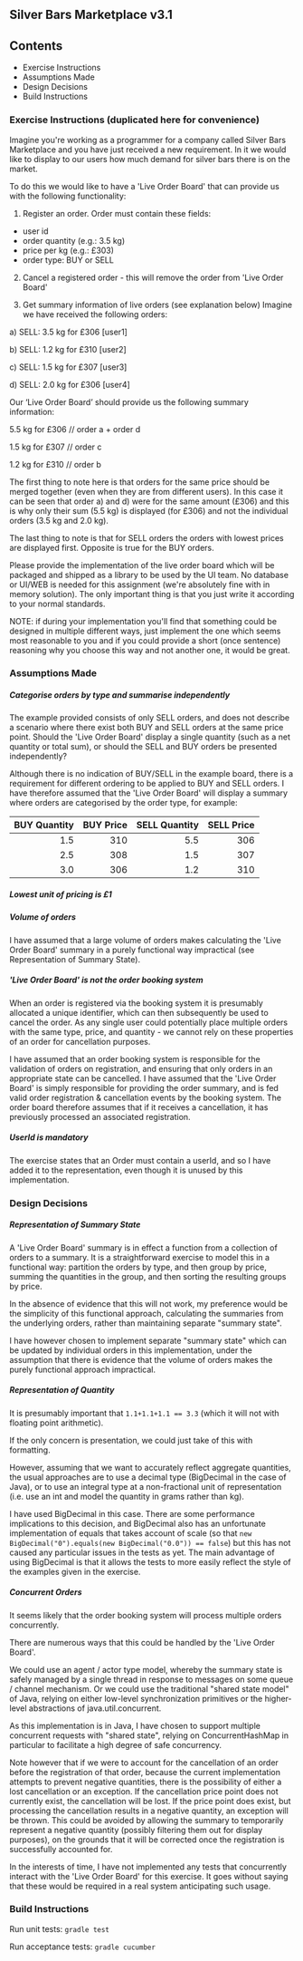 ## Silver Bars Marketplace v3.1
## Contents
* Exercise Instructions
* Assumptions Made
* Design Decisions
* Build Instructions

### Exercise Instructions (duplicated here for convenience)
Imagine you're working as a programmer for a company called Silver Bars Marketplace and you have just received a new requirement. In it we would like to display to our users how much demand for silver bars there is on the market.

To do this we would like to have a 'Live Order Board' that can provide us with the following functionality:

1) Register an order. Order must contain these fields:
* user id
* order quantity (e.g.: 3.5 kg)
* price per kg (e.g.: £303)
* order type: BUY or SELL

2) Cancel a registered order - this will remove the order from 'Live Order Board'

3) Get summary information of live orders (see explanation below)
Imagine we have received the following orders:

a) SELL: 3.5 kg for £306 [user1]

b) SELL: 1.2 kg for £310 [user2]

c) SELL: 1.5 kg for £307 [user3]

d) SELL: 2.0 kg for £306 [user4]

Our ‘Live Order Board’ should provide us the following summary information:

5.5 kg for £306 // order a + order d

1.5 kg for £307 // order c

1.2 kg for £310 // order b

The first thing to note here is that orders for the same price should be merged together (even when they are from different users). In this case it can be seen that order a) and d) were for the same amount (£306) and this is why only their sum (5.5 kg) is displayed (for £306) and not the individual orders (3.5 kg and 2.0 kg).

The last thing to note is that for SELL orders the orders with lowest prices are displayed first. Opposite is true for the BUY orders. 

Please provide the implementation of the live order board which will be packaged and shipped as a library to be used by the UI team. No database or UI/WEB is needed for this assignment (we're absolutely fine with in memory solution). The only important thing is that you just write it according to your normal standards.

NOTE: if during your implementation you'll find that something could be designed in multiple different ways, just implement the one which seems most reasonable to you and if you could provide a short (once sentence) reasoning why you choose this way and not another one, it would be great.

### Assumptions Made
##### Categorise orders by type and summarise independently
The example provided consists of only SELL orders, and does not describe a scenario where there exist both BUY and
SELL orders at the same price point.  Should the 'Live Order Board' display a single quantity (such as a net quantity or
total sum), or should the SELL and BUY orders be presented independently?

Although there is no indication of BUY/SELL in the example board, there is a requirement for different ordering to be
applied to BUY and SELL orders.  I have therefore assumed that the 'Live Order Board' will display a summary where
orders are categorised by the order type, for example:

| BUY Quantity | BUY Price | SELL Quantity | SELL Price |
|-------------:|----------:|--------------:|-----------:|
|          1.5 |       310 |           5.5 |        306 |
|          2.5 |       308 |           1.5 |        307 |
|          3.0 |       306 |           1.2 |        310 |

##### Lowest unit of pricing is £1
 
##### Volume of orders
I have assumed that a large volume of orders makes calculating the 'Live Order Board' summary in a purely functional
way impractical (see Representation of Summary State).

##### 'Live Order Board' is not the order booking system
When an order is registered via the booking system it is presumably allocated a unique identifier, which can then
subsequently be used to cancel the order.  As any single user could potentially place multiple orders with the same
type, price, and quantity - we cannot rely on these properties of an order for cancellation purposes.

I have assumed that an order booking system is responsible for the validation of orders on registration, and ensuring
that only orders in an appropriate state can be cancelled.  I have assumed that the 'Live Order Board' is simply
responsible for providing the order summary, and is fed valid order registration & cancellation events by the booking 
system.  The order board therefore assumes that if it receives a cancellation, it has previously processed an associated 
registration.

##### UserId is mandatory
The exercise states that an Order must contain a userId, and so I have added it to the representation, even though it is
unused by this implementation.

### Design Decisions
##### Representation of Summary State
A 'Live Order Board' summary is in effect a function from a collection of orders to a summary.  It is a straightforward 
exercise to model this in a functional way: partition the orders by type, and then group by price, summing the 
quantities in the group, and then sorting the resulting groups by price.

In the absence of evidence that this will not work, my preference would be the simplicity of this functional approach,
calculating the summaries from the underlying orders, rather than maintaining separate "summary state".

I have however chosen to implement separate "summary state" which can be updated by individual orders in this 
implementation, under the assumption that there is evidence that the volume of orders makes the purely functional
approach impractical.

##### Representation of Quantity
It is presumably important that `1.1+1.1+1.1 == 3.3` (which it will not with floating point arithmetic).

If the only concern is presentation, we could just take of this with formatting.

However, assuming that we want to accurately reflect aggregate quantities, the usual approaches are to use a decimal
type (BigDecimal in the case of Java), or to use an integral type at a non-fractional unit of representation (i.e. use
an int and model the quantity in grams rather than kg).

I have used BigDecimal in this case.  There are some performance implications to this decision, and BigDecimal also has
an unfortunate implementation of equals that takes account of scale (so that 
`new BigDecimal("0").equals(new BigDecimal("0.0")) == false`) but this has not caused any particular issues in the tests 
as yet.  The main advantage of using BigDecimal is that it allows the tests to more easily reflect the style of the 
examples given in the exercise.

##### Concurrent Orders
It seems likely that the order booking system will process multiple orders concurrently.

There are numerous ways that this could be handled by the 'Live Order Board'.

We could use an agent / actor type model, whereby the summary state is safely managed by a single thread in response to
messages on some queue / channel mechanism.  Or we could use the traditional "shared state model" of Java, relying on
either low-level synchronization primitives or the higher-level abstractions of java.util.concurrent.

As this implementation is in Java, I have chosen to support multiple concurrent requests with "shared state", relying on
ConcurrentHashMap in particular to facilitate a high degree of safe concurrency.

Note however that if we were to account for the cancellation of an order before the registration of that order, 
because the current implementation attempts to prevent negative quantities, there is the possibility of either a lost
cancellation or an exception.  If the cancellation price point does not currently exist, the cancellation will be lost.
If the price point does exist, but processing the cancellation results in a negative quantity, an exception will be
thrown.  This could be avoided by allowing the summary to temporarily represent a negative quantity (possibly filtering
them out for display purposes), on the grounds that it will be corrected once the registration is successfully accounted 
for.

In the interests of time, I have not implemented any tests that concurrently interact with the 'Live Order Board' for
this exercise.  It goes without saying that these would be required in a real system anticipating such usage.

### Build Instructions
Run unit tests: `gradle test`

Run acceptance tests: `gradle cucumber`